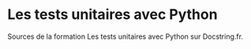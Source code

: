 # Les tests unitaires avec Python
Sources de la formation Les tests unitaires avec Python sur Docstring.fr.
